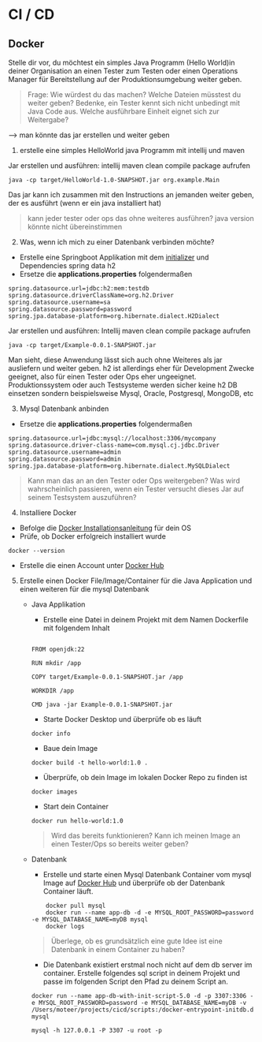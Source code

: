 # CI / CD

## Docker

Stelle dir vor, du möchtest ein simples Java Programm (Hello World)in deiner Organisation an einen Tester zum Testen oder einen Operations Manager für Bereitstellung auf der Produktionsumgebung weiter geben.

> Frage: Wie würdest du das machen? 
Welche Dateien müsstest du weiter geben? Bedenke, ein Tester kennt sich nicht unbedingt mit Java Code aus. Welche ausführbare Einheit eignet sich zur Weitergabe?

--> man könnte das jar erstellen und weiter geben

1) erstelle eine simples HelloWorld java Programm  mit intellij und maven

Jar erstellen und ausführen:
intellij maven clean compile package aufrufen
```console
java -cp target/HelloWorld-1.0-SNAPSHOT.jar org.example.Main
````

Das jar kann ich zusammen mit den Instructions an jemanden weiter geben, der es ausführt (wenn er ein java installiert hat)
> kann jeder tester oder ops das ohne weiteres ausführen?
java version könnte nicht übereinstimmen

2. Was, wenn ich mich zu einer Datenbank verbinden möchte?

- Erstelle eine Springboot Applikation mit dem [initializer](https://start.spring.io/) und
Dependencies
spring data
h2
- Ersetze die **applications.properties** folgendermaßen

```
spring.datasource.url=jdbc:h2:mem:testdb
spring.datasource.driverClassName=org.h2.Driver
spring.datasource.username=sa
spring.datasource.password=password
spring.jpa.database-platform=org.hibernate.dialect.H2Dialect
```

Jar erstellen und ausführen:
Intellij maven clean compile package aufrufen
```console
java -cp target/Example-0.0.1-SNAPSHOT.jar
```

Man sieht, diese Anwendung lässt sich auch ohne Weiteres als jar ausliefern und weiter geben.
h2 ist allerdings eher für Development Zwecke geeignet, also für einen Tester oder Ops eher ungeeignet. Produktionssystem oder auch Testsysteme werden sicher keine h2 DB einsetzen sondern beispielsweise Mysql, Oracle, Postgresql, MongoDB, etc


3) Mysql Datenbank anbinden

- Ersetze die **applications.properties** folgendermaßen 
```
spring.datasource.url=jdbc:mysql://localhost:3306/mycompany
spring.datasource.driver-class-name=com.mysql.cj.jdbc.Driver
spring.datasource.username=admin
spring.datasource.password=admin
spring.jpa.database-platform=org.hibernate.dialect.MySQLDialect
```
> Kann man das an an den Tester oder Ops weitergeben? Was wird wahrscheinlich passieren, wenn ein Tester versucht dieses Jar auf seinem Testsystem auszuführen?

4. Installiere Docker

- Befolge die [Docker Installationsanleitung](https://docs.docker.com/get-docker/) für dein OS 
- Prüfe, ob Docker erfolgreich installiert wurde
```console
docker --version
```
- Erstelle die einen Account unter [Docker Hub](https://hub.docker.com/)

5. Erstelle einen Docker File/Image/Container für die Java Application und einen weiteren für die mysql Datenbank

    - Java Applikation
        - Erstelle eine Datei in deinem Projekt mit dem Namen Dockerfile mit folgendem Inhalt

        ```console
        
        FROM openjdk:22

        RUN mkdir /app

        COPY target/Example-0.0.1-SNAPSHOT.jar /app

        WORKDIR /app

        CMD java -jar Example-0.0.1-SNAPSHOT.jar
        ```
        
        - Starte Docker Desktop und überprüfe ob es läuft

        ```console
        docker info
        ```

        - Baue dein Image

        ```console
        docker build -t hello-world:1.0 .
        ```
        - Überprüfe, ob dein Image im lokalen Docker Repo zu finden ist
        ```console
        docker images
        ```
        - Start dein Container
        ```console
        docker run hello-world:1.0

        ```
        >Wird das bereits funktionieren? Kann ich meinen Image an einen Tester/Ops so bereits weiter geben? 

    - Datenbank

        - Erstelle und starte einen Mysql Datenbank Container vom mysql Image auf [Docker Hub](https://hub.docker.com/) und überprüfe ob der Datenbank Container läuft. 

        ```console
            docker pull mysql
            docker run --name app-db -d -e MYSQL_ROOT_PASSWORD=password -e MYSQL_DATABASE_NAME=myDB mysql
            docker logs 
        ```
        >Überlege, ob es grundsätzlich eine gute Idee ist eine Datenbank in einem Container zu haben?

        - Die Datenbank existiert erstmal noch nicht auf dem db server im container. Erstelle folgendes sql script in deinem Projekt und passe im folgenden Script den Pfad zu deinem Script an.

        ```console
        docker run --name app-db-with-init-script-5.0 -d -p 3307:3306 -e MYSQL_ROOT_PASSWORD=password -e MYSQL_DATABASE_NAME=myDB -v /Users/moteer/projects/cicd/scripts:/docker-entrypoint-initdb.d mysql

        mysql -h 127.0.0.1 -P 3307 -u root -p
        ```






